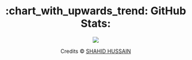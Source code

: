   <div align="center">
  <h1 >:chart_with_upwards_trend: GitHub Stats:</h1>
  <img src="https://github-readme-stats.vercel.app/api?username=ranjitpathak17&show_icons=true&layout=compact"/>
  <p>Credits &copy <a href="https://github.com/shahidhussain07">SHAHID HUSSAIN</a></p>
  </div>
